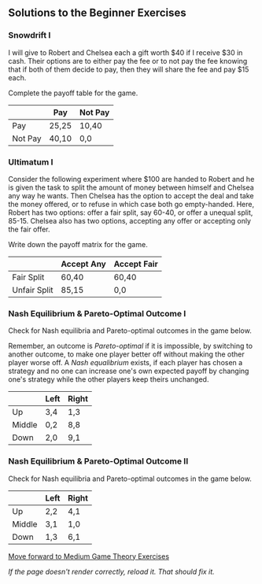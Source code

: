 ## Solutions to the Beginner Exercises


### Snowdrift I
I will give to Robert and Chelsea each a gift worth $40 if I receive $30 in cash. Their options are to either pay the fee or to not pay the fee knowing that if both of them decide to pay, then they will share the fee and pay $15 each.

Complete the payoff table for the game.

|       | Pay   |Not Pay|
|-------|-------|-------|
|Pay	  | 25,25 | 10,40 |
|Not Pay| 40,10 |  0,0  |


### Ultimatum I
Consider the following experiment where $100 are handed to Robert and he is given the task to split the amount of money between himself and Chelsea any
way he wants. Then Chelsea has the option to accept the deal and take the money offered, or to refuse in which case both go empty-handed. Here, Robert has two options: offer a fair split, say 60-40, or offer a unequal split, 85-15. Chelsea also has two options, accepting any offer or accepting only the fair offer.

Write down the payoff matrix for the game.

|            |Accept Any|Accept Fair|
|-------     |-------   |-------    |
|Fair Split	 | 60,40  	|  60,40    |
|Unfair Split| 85,15    |   0,0     |


### Nash Equilibrium & Pareto-Optimal Outcome I

Check for Nash equilibria and Pareto-optimal outcomes in the game below.

Remember, an outcome is *Pareto-optimal* if it is impossible, by switching to another outcome, to make one player better off without making the other player worse off. A *Nash equalibrium* exists, if each player has chosen a strategy and no one can increase one's own expected payoff by changing one's strategy while the other players keep theirs unchanged.

|       | Left  | Right |
|-------|-------|-------|
|Up	    | 3,4	  | 1,3   |
|Middle | 0,2   | 8,8   |
|Down   | 2,0	  | 9,1   |

### Nash Equilibrium & Pareto-Optimal Outcome II

Check for Nash equilibria and Pareto-optimal outcomes in the game below.

|       | Left  | Right |
|-------|-------|-------|
|Up	    | 2,2	  | 4,1   |
|Middle | 3,1   | 1,0   |
|Down   | 1,3	  | 6,1   |


[Move forward to Medium Game Theory Exercises](https://github.com/UMdecisionsupport/DecisionSupport2023/blob/main/GameTheory/Medium.md)

*If the page doesn't render correctly, reload it. That should fix it.*
